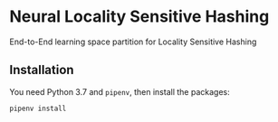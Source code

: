 # Neural Locality Sensitive Hashing
End-to-End learning space partition for Locality Sensitive Hashing


## Installation
You need Python 3.7 and `pipenv`, then install the packages:
```
pipenv install
```
